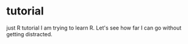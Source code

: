 # tutorial
just R tutorial
I am trying to learn R. Let's see how far I can go without getting distracted.
